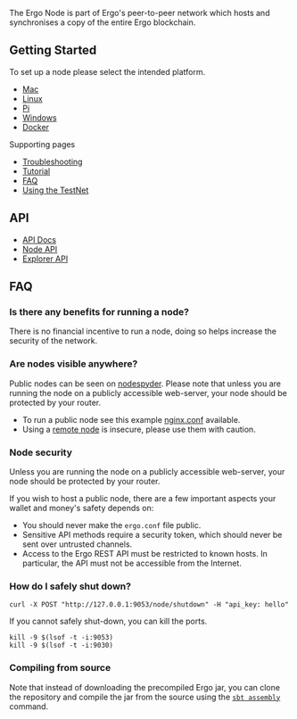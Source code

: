 The Ergo Node is part of Ergo's peer-to-peer network which hosts and synchronises a copy of the entire Ergo blockchain. 

## Getting Started

To set up a node please select the intended platform. 

- [Mac](/node/platforms/mac)
- [Linux](/node/platforms/linux)
- [Pi](/node/platforms/pi)
- [Windows](/node/platforms/windows)
- [Docker](/node/platforms/docker)

Supporting pages

- [Troubleshooting](/node/platforms/troubleshooting)
- [Tutorial](/node/platforms/tutorial)
- [FAQ](/node/#faq)
- [Using the TestNet](/dev/start/testnet)


## API

- [API Docs](https://api.ergoplatform.com/api/v1/docs/)
- [Node API](https://git.io/fjqwb)
- [Explorer API](https://git.io/fjqwN)


## FAQ

### Is there any benefits for running a node?

There is no financial incentive to run a node, doing so helps increase the security of the network.


### Are nodes visible anywhere?

Public nodes can be seen on [nodespyder](https://ergo.nodespyder.io/). Please note that unless you are running the node on a publicly accessible web-server, your node should be protected by your router. 


- To run a public node see this example [nginx.conf](https://github.com/glasgowm148/ergoscripts/blob/main/misc/nginx.config) available.  
- Using a [remote node](https://github.com/ergoplatform/ergo/blob/master/src/main/resources/mainnet.conf) is insecure, please use them with caution.


### Node security

Unless you are running the node on a publicly accessible web-server, your node should be protected by your router. 

If you wish to host a public node, there are a few important aspects your wallet and money's safety depends on:

* You should never make the `ergo.conf` file public.
* Sensitive API methods require a security token, which should never be sent over untrusted channels.
* Access to the Ergo REST API must be restricted to known hosts. In particular, the API must not be accessible from the Internet.



### How do I safely shut down?

```
curl -X POST "http://127.0.0.1:9053/node/shutdown" -H "api_key: hello"
```

If you cannot safely shut-down, you can kill the ports. 

```
kill -9 $(lsof -t -i:9053)
kill -9 $(lsof -t -i:9030)
```


### Compiling from source

Note that instead of downloading the precompiled Ergo jar, you can clone the repository and compile the jar from the source using the [`sbt assembly`](https://www.scala-sbt.org/)  command.

